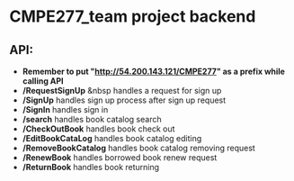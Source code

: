 # CMPE277_team project backend
## API: 
- **Remember to put  "http://54.200.143.121/CMPE277"  as a prefix while calling API**
- **/RequestSignUp**    &nbsp          handles a request for sign up
- **/SignUp**                     handles sign up process after sign up request
- **/SignIn**                     handles sign in
- **/search**                     handles book catalog search
- **/CheckOutBook**               handles book check out
- **/EditBookCataLog**            handles book catalog editing
- **/RemoveBookCatalog**          handles book catalog removing request
- **/RenewBook**                  handles borrowed book renew request
- **/ReturnBook**                 handles book returning
